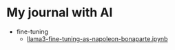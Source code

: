 # My journal with AI

- fine-tuning
  - [llama3-fine-tuning-as-napoleon-bonaparte.ipynb](./fine-tuning/llama3-fine-tuning-as-napoleon-bonaparte.ipynb)
